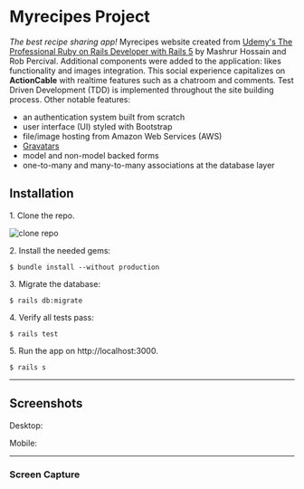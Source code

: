 # Myrecipes Project

_The best recipe sharing app!_ Myrecipes website created from
[Udemy's The Professional Ruby on Rails Developer with Rails 5](https://www.udemy.com/course/pro-ruby-on-rails-rails5/)
by Mashrur Hossain and Rob Percival. Additional components were added to the application:
likes functionality and images integration. This social experience capitalizes on
**ActionCable** with realtime features such as a chatroom and comments. Test Driven
Development (TDD) is implemented throughout the site building process. Other notable features:
* an authentication system built from scratch
* user interface (UI) styled with Bootstrap
* file/image hosting from Amazon Web Services (AWS)
* [Gravatars](https://en.gravatar.com/)
* model and non-model backed forms
* one-to-many and many-to-many associations at the database layer

## Installation

1\. Clone the repo.

![clone repo](https://i.imgur.com/VQSm78b.png)

2\. Install the needed gems:

```
$ bundle install --without production
```

3\. Migrate the database:

```
$ rails db:migrate
```

4\. Verify all tests pass:

```
$ rails test
```

5\. Run the app on http://localhost:3000. 

```
$ rails s
```

-----

## Screenshots

Desktop:



Mobile:



-----

### Screen Capture

